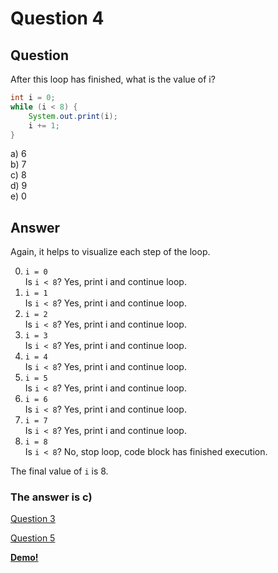 # Question 4
## Question
After this loop has finished, what is the value of i?
```java
int i = 0;
while (i < 8) {
	System.out.print(i);
	i += 1;
}
```
a) 6  
b) 7  
c) 8  
d) 9  
e) 0  
## Answer
Again, it helps to visualize each step of the loop.

0. `i = 0`  
Is `i < 8`?
Yes, print i and continue loop.  
1. `i = 1`  
Is `i < 8`?
Yes, print i and continue loop.  
2. `i = 2`  
Is `i < 8`?
Yes, print i and continue loop.  
3. `i = 3`  
Is `i < 8`?
Yes, print i and continue loop.  
4. `i = 4`  
Is `i < 8`?
Yes, print i and continue loop.  
5. `i = 5`  
Is `i < 8`?
Yes, print i and continue loop.  
6. `i = 6`  
Is `i < 8`?
Yes, print i and continue loop.  
7. `i = 7`  
Is `i < 8`?
Yes, print i and continue loop.  
8. `i = 8`  
Is `i < 8`?
No, stop loop, code block has finished execution.

The final value of `i` is 8. 

### **The answer is c)**
[Question 3](https://thunderredstar.me/Test-2-Review/explanations/the_part_with_multiple_guesses/1-9/3)

[Question 5](https://thunderredstar.me/Test-2-Review/explanations/the_part_with_multiple_guesses/1-9/5)

**[Demo!](https://cscircles.cemc.uwaterloo.ca/java_visualize/#code=public%20class%20Demo%20%7B%0A%09public%20static%20void%20main%20(String%5B%5D%20args)%20%7B%0A%09%09int%20i%20%3D%200%3B%0A%09%09while%20(i%20%3C%208)%20%7B%0A%09%09%09System.out.print(i)%3B%0A%09%09%09i%20%2B%3D%201%3B%0A%09%09%7D%0A%09%09System.out.println(%22%5CnThe%20final%20value%20of%20i%20after%20the%20whole%20loop%20has%20executed%20is%20%22%20%2B%20i)%3B%0A%09%7D%0A%7D)**
